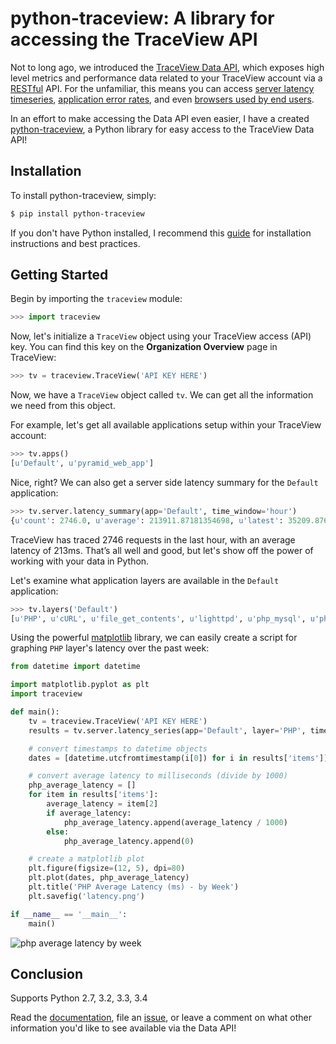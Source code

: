 # python-traceview: A library for accessing the TraceView API

Not to long ago, we introduced the [TraceView Data API][1], which exposes high
level metrics and performance data related to your TraceView account via a
[RESTful][9] API. For the unfamiliar, this means you can access
[server latency timeseries][5], [application error rates][6], and even
[browsers used by end users][7].

In an effort to make accessing the Data API even easier, I have a created
[python-traceview][2], a Python library for easy access to the TraceView Data
API!

## Installation

To install python-traceview, simply:

```bash
$ pip install python-traceview
```

If you don't have Python installed, I recommend this [guide][10] for
installation instructions and best practices.

## Getting Started

Begin by importing the ``traceview`` module:

```python
>>> import traceview
```

Now, let's initialize a `TraceView` object using your TraceView access (API)
key. You can find this key on the **Organization Overview** page in TraceView:

```python
>>> tv = traceview.TraceView('API KEY HERE')
```

Now, we have a `TraceView` object called ``tv``. We can get all the information
we need from this object.

For example, let's get all available applications setup within your TraceView
account:

```python
>>> tv.apps()
[u'Default', u'pyramid_web_app']
```

Nice, right? We can also get a server side latency summary for the ``Default``
application:

```python
>>> tv.server.latency_summary(app='Default', time_window='hour')
{u'count': 2746.0, u'average': 213911.87181354698, u'latest': 35209.87654320987}
```

TraceView has traced 2746 requests in the last hour, with an average latency of
213ms. That’s all well and good, but let's show off the power of working with
your data in Python.

Let's examine what application layers are available in the `Default`
application:

```python
>>> tv.layers('Default')
[u'PHP', u'cURL', u'file_get_contents', u'lighttpd', u'php_mysql', u'php_mysqli']
```

Using the powerful [matplotlib][11] library, we can easily create a script for
graphing `PHP` layer's latency over the past week:

```python
from datetime import datetime

import matplotlib.pyplot as plt
import traceview

def main():
    tv = traceview.TraceView('API KEY HERE')
    results = tv.server.latency_series(app='Default', layer='PHP', time_window='week')

    # convert timestamps to datetime objects
    dates = [datetime.utcfromtimestamp(i[0]) for i in results['items']]

    # convert average latency to milliseconds (divide by 1000)
    php_average_latency = []
    for item in results['items']:
        average_latency = item[2]
        if average_latency:
            php_average_latency.append(average_latency / 1000)
        else:
            php_average_latency.append(0)

    # create a matplotlib plot
    plt.figure(figsize=(12, 5), dpi=80)
    plt.plot(dates, php_average_latency)
    plt.title('PHP Average Latency (ms) - by Week')
    plt.savefig('latency.png')

if __name__ == '__main__':
    main()
```

![php average latency by week][12]

## Conclusion

Supports Python 2.7, 3.2, 3.3, 3.4

Read the [documentation][3], file an [issue][8], or leave a comment on what
other information you'd like to see available via the Data API!

[1]: http://www.appneta.com/blog/data-api-for-web-application-monitoring/
[2]: https://github.com/danriti/python-traceview
[3]: http://python-traceview.readthedocs.org/
[4]: http://dev.appneta.com/docs/api-v2/reference.html
[5]: http://dev.appneta.com/docs/api-v2/latency.html#endpoints
[6]: http://dev.appneta.com/docs/api-v2/errors.html#error-rate
[7]: http://dev.appneta.com/docs/api-v2/discovery.html#browsers
[8]: https://github.com/danriti/python-traceview/issues/new
[9]: http://en.wikipedia.org/wiki/Representational_state_transfer
[10]: http://docs.python-guide.org/en/latest/dev/virtualenvs/
[11]: http://matplotlib.org/
[12]: https://raw.githubusercontent.com/danriti/moleskine/master/python-traceview/images/latency.png

